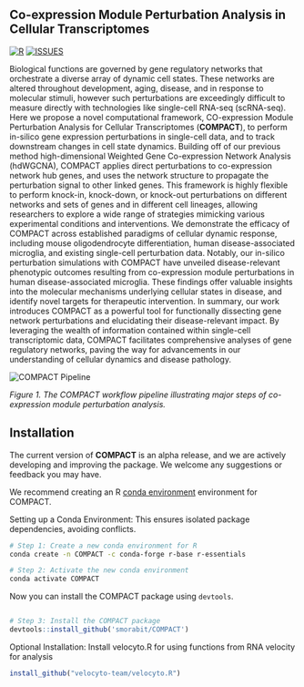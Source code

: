 ## Co-expression Module Perturbation Analysis in Cellular Transcriptomes

[![R](https://img.shields.io/github/r-package/v/smorabit/COMPACT)](https://github.com/smorabit/COMPACT/tree/main)
[![ISSUES](https://img.shields.io/github/issues/smorabit/COMPACT)](https://github.com/smorabit/COMPACT/issues)

Biological functions are governed by gene regulatory networks that orchestrate a diverse array of dynamic cell states. These networks are altered throughout development, aging, disease, and in response to molecular stimuli, however such perturbations are exceedingly difficult to measure directly with technologies like single-cell RNA-seq (scRNA-seq). Here we propose a novel computational framework, CO-expression Module Perturbation Analysis for Cellular Transcriptomes (**COMPACT**), to perform in-silico gene expression perturbations in single-cell data, and to track downstream changes in cell state dynamics. Building off of our previous method high-dimensional Weighted Gene Co-expression Network Analysis (hdWGCNA), COMPACT applies direct perturbations to co-expression network hub genes, and uses the network structure to propagate the perturbation signal to other linked genes. This framework is highly flexible to perform knock-in, knock-down, or knock-out perturbations on different networks and sets of genes and in different cell lineages, allowing researchers to explore a wide range of strategies mimicking various experimental conditions and interventions. We demonstrate the efficacy of COMPACT across established paradigms of cellular dynamic response, including mouse oligodendrocyte differentiation, human disease-associated microglia, and existing single-cell perturbation data. Notably, our in-silico perturbation simulations with COMPACT have unveiled disease-relevant phenotypic outcomes resulting from co-expression module perturbations in human disease-associated microglia. These findings offer valuable insights into the molecular mechanisms underlying cellular states in disease, and identify novel targets for therapeutic intervention. In summary, our work introduces COMPACT as a powerful tool for functionally dissecting gene network perturbations and elucidating their disease-relevant impact. By leveraging the wealth of information contained within single-cell transcriptomic data, COMPACT facilitates comprehensive analyses of gene regulatory networks, paving the way for advancements in our understanding of cellular dynamics and disease pathology.


![COMPACT Pipeline](image/COMPACT_Pipeline.png)

*Figure 1. The COMPACT workflow pipeline illustrating major steps of co-expression module perturbation analysis.*


## Installation

The current version of **COMPACT** is an alpha release, and we are actively developing and improving the package. We welcome any suggestions or feedback you may have.

We recommend creating an R [conda environment](https://docs.conda.io/en/latest/) environment for COMPACT.

Setting up a Conda Environment: This ensures isolated package dependencies, avoiding conflicts.

```bash
# Step 1: Create a new conda environment for R
conda create -n COMPACT -c conda-forge r-base r-essentials

# Step 2: Activate the new conda environment
conda activate COMPACT

```

Now you can install the COMPACT package using `devtools`.

```r

# Step 3: Install the COMPACT package
devtools::install_github('smorabit/COMPACT')

```

Optional Installation: Install velocyto.R for using functions from RNA velocity for analysis

```r
install_github("velocyto-team/velocyto.R")

```
